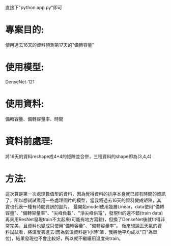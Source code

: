 直接下"python app.py"即可

# 專案目的:
使用過去16天的資料預測第17天的"備轉容量"
# 使用模型:
DenseNet-121
# 使用資料:
備轉容量、備轉容量率、時間
# 資料前處理:
將16天的資料reshape成4*4的矩陣並合併，三種資料的shape即為(3,4,4)
# 方法:
這次算是第一次處理數值型的資料，因為覺得資料的排序本身就已經有時間的資訊了，所以想試試看用一些處理圖片的模型，當我將過去16天的資料變成矩陣，其實也代表一種有時間資訊的圖片。
最開始model使用幾層Linear，data使用"備轉容量"、"備轉容量率"、"尖峰負載"、"淨尖峰供電"，發現fit的還不錯(train data)
再來用ResNet發現train不太起來(可能有地方寫錯)，但換了DenseNet後就fit得非常完美，且資料也變成只使用"備轉容量"、"備轉容量率"。
後來想說丟天氣的資料試試看，將溫度丟進去(因為氣溫資料是1小時1筆，我將他平均成以"日"為單位)，結果發現也不會比較好，所以就不繼續用溫度來train。